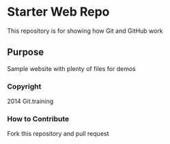 # Starter Web Repo

This repository is for showing how Git and GitHub work

## Purpose

Sample website with plenty of files for demos

### Copyright

2014 Git.training

### How to Contribute

Fork this repository and pull request